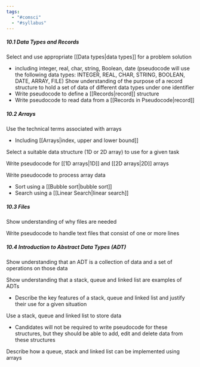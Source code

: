 ```yaml
---
tags:
  - "#comsci"
  - "#syllabus"
---
```

##### 10.1 Data Types and Records
Select and use appropriate [[Data types|data types]] for a problem solution 
-  including integer, real, char, string, Boolean, date (pseudocode will use the following data types: INTEGER, REAL, CHAR, STRING, BOOLEAN, DATE, ARRAY, FILE) 
Show understanding of the purpose of a record structure to hold a set of data of different data types under one identifier 
- Write pseudocode to define a [[Records|record]] structure 
- Write pseudocode to read data from a [[Records in Pseudocode|record]]

##### 10.2 Arrays
Use the technical terms associated with arrays 
- Including [[Arrays|index, upper and lower bound]]

Select a suitable data structure (1D or 2D array) to use for a given task 

Write pseudocode for [[1D arrays|1D]] and [[2D arrays|2D]] arrays 

Write pseudocode to process array data 
- Sort using a [[Bubble sort|bubble sort]]
- Search using a [[Linear Search|linear search]]

##### 10.3 Files

Show understanding of why files are needed 

Write pseudocode to handle text files that consist of one or more lines

##### 10.4 Introduction to Abstract Data Types (ADT)

Show understanding that an ADT is a collection of data and a set of operations on those data 

Show understanding that a stack, queue and linked list are examples of ADTs 
- Describe the key features of a stack, queue and linked list and justify their use for a given situation 

Use a stack, queue and linked list to store data 
- Candidates will not be required to write pseudocode for these structures, but they should be able to add, edit and delete data from these structures

Describe how a queue, stack and linked list can be implemented using arrays